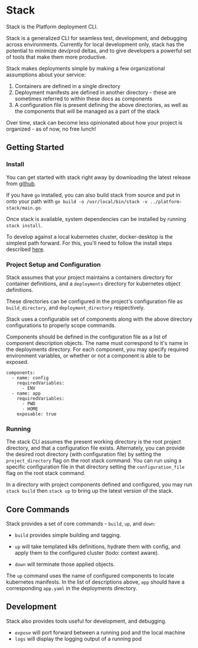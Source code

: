 # Stack
Stack is the Platform deployment CLI.

Stack is a generalized CLI for seamless test, development, and debugging across environments.
Currently for local development only, stack has the potential to minimize dev/prod deltas, and to give developers
a powerful set of tools that make them more productive. 

Stack makes deployments simple by making a few organizational assumptions about your service:

1) Containers are defined in a single directory
2) Deployment manifests are defined in another directory - these are sometimes referred to within these docs as
components
3) A configuration file is present defining the above directories, as well as the components that will be managed
as a part of the stack

Over time, stack can become less opinionated about how your project is organized - as of now, no free lunch!

## Getting Started

### Install

You can get started with stack right away by downloading the latest release from [github](https://github.com/altiscope/platform-stack/releases).

If you have `go` installed, you can also build stack from source and put in onto your path with `go build -o /usr/local/bin/stack -v ../platform-stack/main.go`.

Once stack is available, system dependencies can be installed by running `stack install`.  

To develop against a local kubernetes cluster, docker-desktop is the simplest path forward. 
For this, you'll need to follow the install steps described [here](https://docs.docker.com/docker-for-mac/install/).


### Project Setup and Configuration





Stack assumes that your project maintains a containers directory for container definitions, and a `deployments` 
directory for kubernetes object definitions.

These directories can be configured in the project's configuration file as `build_directory`, and `deployment_directory` 
respectively.


Stack uses a configurable set of components along with the above directory configurations to properly scope commands.
 

Components should be defined in the configuration file as a list of component description objects. The name
must correspond to it's name in the deployments directory. For each component, you may specify 
required environment variables, or whether or not a component is able to be exposed.

    components:
      - name: config
        requiredVariables:
          - ENV
      - name: app
        requiredVariables:
          - PWD
          - HOME
        exposable: true
        
### Running

The stack CLI assumes the present working directory is the root project directory, and that a configuration file 
exists. Alternately, you can provide the desired root directory (with configuration file) by setting the `project_directory` flag on the root stack command.
You can run using a specific configuration file in that directory setting the `configuration_file` flag on the root stack command.

In a directory with project components defined and configured, you may run `stack build` then `stack up` to bring up the
latest version of the stack.

## Core Commands

Stack provides a set of core commands - `build`, `up`, and `down`:

- `build` provides simple building and tagging.

- `up` will take templated k8s definitions, hydrate them with config, and apply them to the configured cluster (todo: context aware).

- `down` will terminate those applied objects. 

The `up` command uses the name of configured components to locate kubernetes manifests. In the list of descriptions 
above, `app` should have a corresponding `app.yaml` in the deployments directory.



## Development

Stack also provides tools useful for development, and debugging.

- `expose` will port forward between a running pod and the local machine
- `logs` will display the logging output of a running pod
